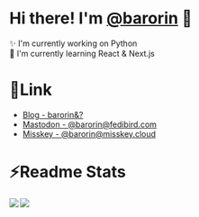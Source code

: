 # Hi there! I'm [@barorin](https://fedibird.com/@barorin) 🎉

✨ I'm currently working on Python  
🌱 I'm currently learning React & Next.js  

# 🔗Link

- [Blog - barorin&?](https://barorin-to.com)  
- [Mastodon - @barorin@fedibird.com](https://fedibird.com/@barorin)  
- [Misskey - @barorin@misskey.cloud](https://misskey.cloud/@barorin)

# ⚡Readme Stats

<a href="https://github.com/anuraghazra/github-readme-stats">
  <img align="left" src="https://github-readme-stats.vercel.app/api?username=barorin&count_private=true&show_icons=true" />
</a>
<a href="https://github.com/anuraghazra/github-readme-stats">
  <img align="left" src="https://github-readme-stats.vercel.app/api/top-langs/?username=barorin" />
</a>
